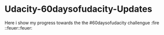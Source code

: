 # Udacity-60daysofudacity-Updates
Here i show my progress towards the the #60daysofudacity challengue :fire ::feuer::feuer:
